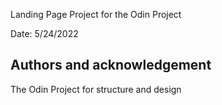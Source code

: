 Landing Page Project for the Odin Project

Date: 5/24/2022

## Authors and acknowledgement
The Odin Project for structure and design













